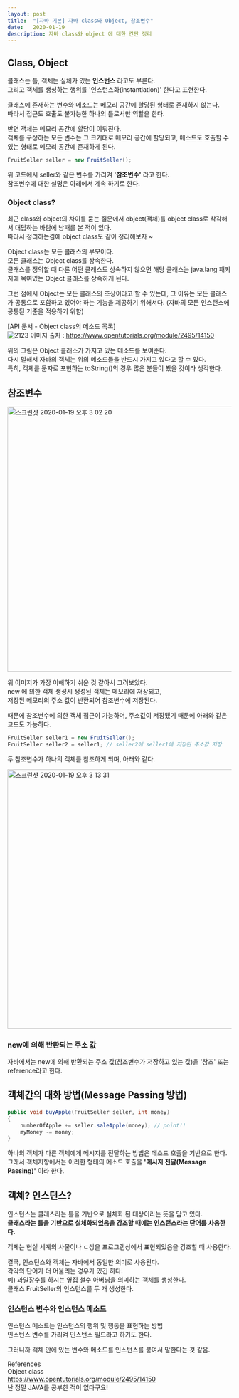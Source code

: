 ```yaml
---
layout: post
title:  "[자바 기본] 자바 class와 Object, 참조변수"
date:   2020-01-19
description: 자바 class와 object 에 대한 간단 정리
---
```



## Class, Object

클래스는 틀, 객체는 실체가 있는 **인스턴스** 라고도 부른다.  
그리고 객체를 생성하는 행위를 '인스턴스화(instantiation)' 한다고 표현한다.  

클래스에 존재하는 변수와 메소드는 메모리 공간에 할당된 형태로 존재하지 않는다.  
따라서 접근도 호출도 불가능한 하나의 틀로서만 역할을 한다.
  
반면 객체는 메모리 공간에 할당이 이뤄진다.  
객체를 구성하는 모든 변수는 그 크기대로 메모리 공간에 할당되고, 메소드도 호출할 수 있는 형태로 메모리 공간에 존재하게 된다.  

~~~ java
FruitSeller seller = new FruitSeller();
~~~
위 코드에서 seller와 같은 변수를 가리켜 **'참조변수'** 라고 한다.  
참조변수에 대한 설명은 아래에서 계속 하기로 한다.  

### Object class?  
최근 class와 object의 차이를 묻는 질문에서 object(객체)를 object class로 착각해서 대답하는 바람에 낭패를 본 적이 있다.  
따라서 정리하는김에 object class도 같이 정리해보자 ~  

Object class는 모든 클래스의 부모이다.  
모든 클래스는 Object class를 상속한다.  
클래스를 정의할 때 다른 어떤 클래스도 상속하지 않으면 해당 클래스는 java.lang 패키지에 묶여있는 Object 클래스를 상속하게 된다.  

그런 점에서 Object는 모든 클래스의 조상이라고 할 수 있는데, 그 이유는 모든 클래스가 공통으로 포함하고 있어야 하는 기능을 제공하기 위해서다. 
(자바의 모든 인스턴스에 공통된 기준을 적용하기 위함)  
 

[API 문서 - Object class의 메소드 목록]  
![2123](https://user-images.githubusercontent.com/17976251/73885152-a64e2200-48aa-11ea-9175-612ae49e90b7.png)
이미지 출처 : https://www.opentutorials.org/module/2495/14150  

위의 그림은 Object 클래스가 가지고 있는 메소드를 보여준다.  
다시 말해서 자바의 객체는 위의 메소드들을 반드시 가지고 있다고 할 수 있다.  
특히, 객체를 문자로 포현하는 toString()의 경우 많은 분들이 봤을 것이라 생각한다.  






## 참조변수

<img width="595" alt="스크린샷 2020-01-19 오후 3 02 20" src="https://user-images.githubusercontent.com/17976251/72675787-c4efa300-3acc-11ea-80dd-0cb54d8c2f1e.png">

위 이미지가 가장 이해하기 쉬운 것 같아서 그려보았다.  
new 에 의한 객체 생성시 생성된 객체는 메모리에 저장되고,  
저장된 메모리의 주소 값이 반환되어 참조변수에 저장된다.  

때문에 참조변수에 의한 객체 접근이 가능하며, 주소값이 저장됐기 때문에 아래와 같은 코드도 가능하다.  

~~~java
FruitSeller seller1 = new FruitSeller();
FruitSeller seller2 = seller1; // seller2에 seller1에 저장된 주소값 저장
~~~

두 참조변수가 하나의 객체를 참조하게 되며, 아래와 같다.  

<img width="583" alt="스크린샷 2020-01-19 오후 3 13 31" src="https://user-images.githubusercontent.com/17976251/72675884-44ca3d00-3ace-11ea-9088-88164ada37c0.png">


### new에 의해 반환되는 주소 값

자바에서는 new에 의해 반환되는 주소 값(참조변수가 저장하고 있는 값)을 '참조' 또는 reference라고 한다.

## 객체간의 대화 방법(Message Passing 방법)
~~~ java
public void buyApple(FruitSeller seller, int money)
{
    numberOfApple += seller.saleApple(money); // point!!
    myMoney -= money;
}
~~~
하나의 객체가 다른 객체에게 메시지를 전달하는 방법은 메소드 호출을 기반으로 한다.  
그래서 객체지향에서는 이러한 형태의 메소드 호출을 **'메시지 전달(Message Passing)'** 이라 한다.

## 객체? 인스턴스?

인스턴스는 클래스라는 틀을 기반으로 실체화 된 대상이라는 뜻을 담고 있다.  
**클래스라는 틀을 기반으로 실체화되었음을 강조할 때에는 인스턴스라는 단어를 사용한다.**  

객체는 현실 세계의 사물이나 ㄷ상을 프로그램상에서 표현되었음을 강조할 때 사용한다.  

결국, 인스턴스와 객체는 자바에서 동일한 의미로 사용된다.  
각각의 단어가 더 어울리는 경우가 있긴 하다.  
예) 과일장수를 하시는 옆집 철수 아버님을 의미하는 객체를 생성한다.  
클래스 FruitSeller의 인스턴스를 두 개 생성한다.  

### 인스턴스 변수와 인스턴스 메소드  
인스턴스 메소드는 인스턴스의 행위 및 행동을 표현하는 방법  
인스턴스 변수를 가리켜 인스턴스 필드라고 하기도 한다.  

그러니까 객체 안에 있는 변수와 메소드를 인스턴스를 붙여서 말한다는 것 같음.  




References  
Object class  
https://www.opentutorials.org/module/2495/14150  
난 정말 JAVA를 공부한 적이 없다구요!  

